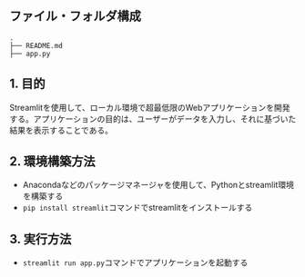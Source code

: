 ## ファイル・フォルダ構成
```
.
├── README.md
├── app.py
```

## 1. 目的
Streamlitを使用して、ローカル環境で超最低限のWebアプリケーションを開発する。アプリケーションの目的は、ユーザーがデータを入力し、それに基づいた結果を表示することである。

## 2. 環境構築方法
- Anacondaなどのパッケージマネージャを使用して、Pythonとstreamlit環境を構築する
- `pip install streamlit`コマンドでstreamlitをインストールする

## 3. 実行方法
- `streamlit run app.py`コマンドでアプリケーションを起動する